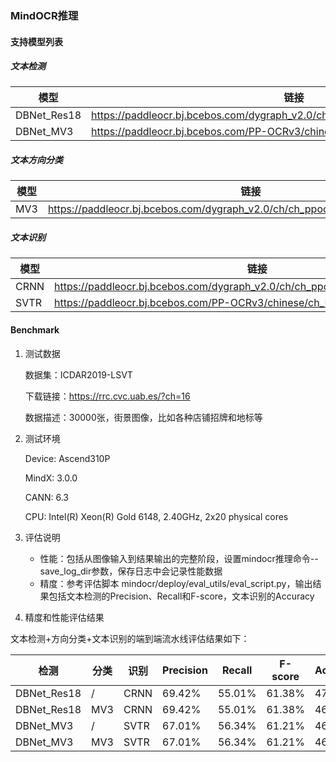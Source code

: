 ### MindOCR推理

#### 支持模型列表

##### 文本检测

| 模型          | 链接                                                                                 | 来源        |
|-------------|------------------------------------------------------------------------------------|-----------|
| DBNet_Res18 | https://paddleocr.bj.bcebos.com/dygraph_v2.0/ch/ch_ppocr_server_v2.0_det_infer.tar | PaddleOCR |
| DBNet_MV3   | https://paddleocr.bj.bcebos.com/PP-OCRv3/chinese/ch_PP-OCRv3_det_infer.tar         | PaddleOCR |

##### 文本方向分类

| 模型  | 链接                                                                                 | 来源        |
|-----|------------------------------------------------------------------------------------|-----------|
| MV3 | https://paddleocr.bj.bcebos.com/dygraph_v2.0/ch/ch_ppocr_mobile_v2.0_cls_infer.tar | PaddleOCR |

##### 文本识别

| 模型   | 链接                                                                                 | 来源        |
|------|------------------------------------------------------------------------------------|-----------|
| CRNN | https://paddleocr.bj.bcebos.com/dygraph_v2.0/ch/ch_ppocr_server_v2.0_rec_infer.tar | PaddleOCR |
| SVTR | https://paddleocr.bj.bcebos.com/PP-OCRv3/chinese/ch_PP-OCRv3_rec_infer.tar         | PaddleOCR |

#### Benchmark

1. 测试数据

   数据集：ICDAR2019-LSVT

   下载链接：https://rrc.cvc.uab.es/?ch=16

   数据描述：30000张，街景图像，比如各种店铺招牌和地标等


2. 测试环境

   Device: Ascend310P

   MindX: 3.0.0

   CANN: 6.3

   CPU: Intel(R) Xeon(R) Gold 6148, 2.40GHz, 2x20 physical cores

3. 评估说明

    - 性能：包括从图像输入到结果输出的完整阶段，设置mindocr推理命令--save_log_dir参数，保存日志中会记录性能数据
    - 精度：参考评估脚本 mindocr/deploy/eval_utils/eval_script.py，输出结果包括文本检测的Precision、Recall和F-score，文本识别的Accuracy

4. 精度和性能评估结果

文本检测+方向分类+文本识别的端到端流水线评估结果如下：

| 检测        | 分类 | 识别 | Precision | Recall | F-score | Accuracy | FPS   |
| ----------- | ---- | ---- | --------- | ------ | ------- | -------- | ----- |
| DBNet_Res18 | /    | CRNN | 69.42%    | 55.01% | 61.38%  | 47.12%   | 38.59 |
| DBNet_Res18 | MV3  | CRNN | 69.42%    | 55.01% | 61.38%  | 46.85%   | 37.40 |
| DBNet_MV3   | /    | SVTR | 67.01%    | 56.34% | 61.21%  | 46.77%   | 46.65 |
| DBNet_MV3   | MV3  | SVTR | 67.01%    | 56.34% | 61.21%  | 46.45%   | 42.81 |